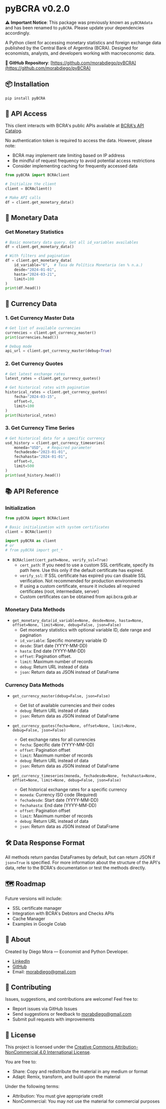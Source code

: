 # pyBCRA v0.2.0

⚠️ **Important Notice**: This package was previously known as `pyBCRAdata` and has been renamed to `pyBCRA`. Please update your dependencies accordingly.

A Python client for accessing monetary statistics and foreign exchange data published by the Central Bank of Argentina (BCRA). Designed for economists, analysts, and developers working with macroeconomic data.

📍 **GitHub Repository**: [https://github.com/morabdiego/pyBCRA](https://github.com/morabdiego/pyBCRA)

## 📦 Installation

```bash
pip install pyBCRA
```

## 🔑 API Access

This client interacts with BCRA's public APIs available at [BCRA's API Catalog](https://www.bcra.gob.ar/BCRAyVos/catalogo-de-APIs-banco-central.asp).

No authentication token is required to access the data. However, please note:
- BCRA may implement rate limiting based on IP address
- Be mindful of request frequency to avoid potential access restrictions
- Consider implementing caching for frequently accessed data

```python
from pyBCRA import BCRAclient

# Initialize the client
client = BCRAclient()

# Make API calls
df = client.get_monetary_data()
```

## 🏦 Monetary Data

### Get Monetary Statistics
```python
# Basic monetary data query. Get all id_variables availables
df = client.get_monetary_data()

# With filters and pagination
df = client.get_monetary_data(
    id_variable="6",  # Tasa de Política Monetaria (en % n.a.)
    desde="2024-01-01",
    hasta="2024-03-21",
    limit=100
)
print(df.head())
```

## 💱 Currency Data

### 1. Get Currency Master Data
```python
# Get list of available currencies
currencies = client.get_currency_master()
print(currencies.head())

# Debug mode
api_url = client.get_currency_master(debug=True)
```

### 2. Get Currency Quotes
```python
# Get latest exchange rates
latest_rates = client.get_currency_quotes()

# Get historical rates with pagination
historical_rates = client.get_currency_quotes(
    fecha="2024-03-15",
    offset=0,
    limit=100
)
print(historical_rates)
```

### 3. Get Currency Time Series
```python
# Get historical data for a specific currency
usd_history = client.get_currency_timeseries(
    moneda="USD",  # Required parameter
    fechadesde="2023-01-01",
    fechahasta="2024-01-01",
    offset=0,
    limit=500
)
print(usd_history.head())
```

## 📚 API Reference

### Initialization
```python
from pyBCRA import BCRAclient

# Basic initialization with system certificates
client = BCRAclient()
```
```python
import pyBCRA as client
# or
# from pyBCRA import get_*
```

- `BCRAclient(cert_path=None, verify_ssl=True)`
    - `cert_path`: If you need to use a custom SSL certificate, specify its path here. Use this only if the default certificate has expired.
    - `verify_ssl`: If SSL certificate has expired you can disable SSL verification. Not recommended for production environments
    - If using a custom certificate, ensure it includes all required certificates (root, intermediate, server)
    - Custom certificates can be obtained from api.bcra.gob.ar

### Monetary Data Methods
- `get_monetary_data(id_variable=None, desde=None, hasta=None, offset=None, limit=None, debug=False, json=False)`
    - Get monetary statistics with optional variable ID, date range and pagination
    - `id_variable`: Specific monetary variable ID
    - `desde`: Start date (YYYY-MM-DD)
    - `hasta`: End date (YYYY-MM-DD)
    - `offset`: Pagination offset.
    - `limit`: Maximum number of records
    - `debug`: Return URL instead of data
    - `json`: Return data as JSON instead of DataFrame

### Currency Data Methods
- `get_currency_master(debug=False, json=False)`
    - Get list of available currencies and their codes
    - `debug`: Return URL instead of data
    - `json`: Return data as JSON instead of DataFrame

- `get_currency_quotes(fecha=None, offset=None, limit=None, debug=False, json=False)`
    - Get exchange rates for all currencies
    - `fecha`: Specific date (YYYY-MM-DD)
    - `offset`: Pagination offset
    - `limit`: Maximum number of records
    - `debug`: Return URL instead of data
    - `json`: Return data as JSON instead of DataFrame

- `get_currency_timeseries(moneda, fechadesde=None, fechahasta=None, offset=None, limit=None, debug=False, json=False)`
    - Get historical exchange rates for a specific currency
    - `moneda`: Currency ISO code (Required)
    - `fechadesde`: Start date (YYYY-MM-DD)
    - `fechahasta`: End date (YYYY-MM-DD)
    - `offset`: Pagination offset
    - `limit`: Maximum number of records
    - `debug`: Return URL instead of data
    - `json`: Return data as JSON instead of DataFrame

## 🛠️ Data Response Format

All methods return pandas DataFrames by default, but can return JSON if `json=True` is specified. For more information about the structure of the API's data, refer to the BCRA's documentation or test the methods directly.

## 🗺️ Roadmap

Future versions will include:
- SSL certificate manager
- Integration with BCRA's Debtors and Checks APIs
- Cache Manager
- Examples in Google Colab

## 👋 About

Created by Diego Mora — Economist and Python Developer.
- [LinkedIn](https://www.linkedin.com/in/morabdiego)
- [GitHub](https://github.com/morabdiego)
- Email: morabdiego@gmail.com

## 🤝 Contributing

Issues, suggestions, and contributions are welcome! Feel free to:
- Report issues via GitHub Issues
- Send suggestions or feedback to morabdiego@gmail.com
- Submit pull requests with improvements

## 📜 License

This project is licensed under the [Creative Commons Attribution-NonCommercial 4.0 International License](http://creativecommons.org/licenses/by-nc/4.0/).

You are free to:
- Share: Copy and redistribute the material in any medium or format
- Adapt: Remix, transform, and build upon the material

Under the following terms:
- Attribution: You must give appropriate credit
- NonCommercial: You may not use the material for commercial purposes
